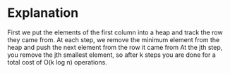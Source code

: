 # Explanation

First we put the elements of the first column into a heap and track the row they came from. 
At each step, we remove the minimum element from the heap and push the next element from the row it came from 
At the jth step, you remove the jth smallest element, so after k steps you are done for a total cost of O(k log n) operations.

